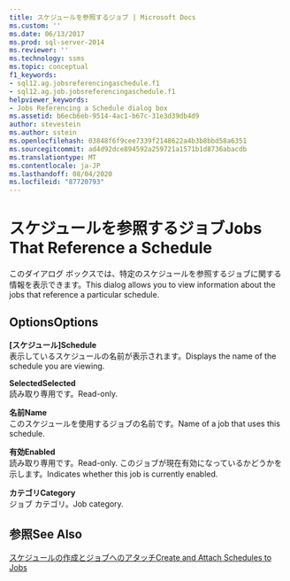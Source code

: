 ```yaml
---
title: スケジュールを参照するジョブ | Microsoft Docs
ms.custom: ''
ms.date: 06/13/2017
ms.prod: sql-server-2014
ms.reviewer: ''
ms.technology: ssms
ms.topic: conceptual
f1_keywords:
- sql12.ag.jobsreferencingaschedule.f1
- sql12.ag.job.jobsreferencingaschedule.f1
helpviewer_keywords:
- Jobs Referencing a Schedule dialog box
ms.assetid: b6ecb6eb-9514-4ac1-b67c-31e3d39db4d9
author: stevestein
ms.author: sstein
ms.openlocfilehash: 03848f6f9cee7339f2148622a4b3b8bbd58a6351
ms.sourcegitcommit: ad4d92dce894592a259721a1571b1d8736abacdb
ms.translationtype: MT
ms.contentlocale: ja-JP
ms.lasthandoff: 08/04/2020
ms.locfileid: "87720793"
---
```

# <a name="jobs-that-reference-a-schedule"></a><span data-ttu-id="b0e7b-102">スケジュールを参照するジョブ</span><span class="sxs-lookup"><span data-stu-id="b0e7b-102">Jobs That Reference a Schedule</span></span>
  <span data-ttu-id="b0e7b-103">このダイアログ ボックスでは、特定のスケジュールを参照するジョブに関する情報を表示できます。</span><span class="sxs-lookup"><span data-stu-id="b0e7b-103">This dialog allows you to view information about the jobs that reference a particular schedule.</span></span>  
  
## <a name="options"></a><span data-ttu-id="b0e7b-104">Options</span><span class="sxs-lookup"><span data-stu-id="b0e7b-104">Options</span></span>  
 <span data-ttu-id="b0e7b-105">**[スケジュール]**</span><span class="sxs-lookup"><span data-stu-id="b0e7b-105">**Schedule**</span></span>  
 <span data-ttu-id="b0e7b-106">表示しているスケジュールの名前が表示されます。</span><span class="sxs-lookup"><span data-stu-id="b0e7b-106">Displays the name of the schedule you are viewing.</span></span>  
  
 <span data-ttu-id="b0e7b-107">**Selected**</span><span class="sxs-lookup"><span data-stu-id="b0e7b-107">**Selected**</span></span>  
 <span data-ttu-id="b0e7b-108">読み取り専用です。</span><span class="sxs-lookup"><span data-stu-id="b0e7b-108">Read-only.</span></span>  
  
 <span data-ttu-id="b0e7b-109">**名前**</span><span class="sxs-lookup"><span data-stu-id="b0e7b-109">**Name**</span></span>  
 <span data-ttu-id="b0e7b-110">このスケジュールを使用するジョブの名前です。</span><span class="sxs-lookup"><span data-stu-id="b0e7b-110">Name of a job that uses this schedule.</span></span>  
  
 <span data-ttu-id="b0e7b-111">**有効**</span><span class="sxs-lookup"><span data-stu-id="b0e7b-111">**Enabled**</span></span>  
 <span data-ttu-id="b0e7b-112">読み取り専用です。</span><span class="sxs-lookup"><span data-stu-id="b0e7b-112">Read-only.</span></span> <span data-ttu-id="b0e7b-113">このジョブが現在有効になっているかどうかを示します。</span><span class="sxs-lookup"><span data-stu-id="b0e7b-113">Indicates whether this job is currently enabled.</span></span>  
  
 <span data-ttu-id="b0e7b-114">**カテゴリ**</span><span class="sxs-lookup"><span data-stu-id="b0e7b-114">**Category**</span></span>  
 <span data-ttu-id="b0e7b-115">ジョブ カテゴリ。</span><span class="sxs-lookup"><span data-stu-id="b0e7b-115">Job category.</span></span>  
  
## <a name="see-also"></a><span data-ttu-id="b0e7b-116">参照</span><span class="sxs-lookup"><span data-stu-id="b0e7b-116">See Also</span></span>  
 [<span data-ttu-id="b0e7b-117">スケジュールの作成とジョブへのアタッチ</span><span class="sxs-lookup"><span data-stu-id="b0e7b-117">Create and Attach Schedules to Jobs</span></span>](create-and-attach-schedules-to-jobs.md)  
  
  
